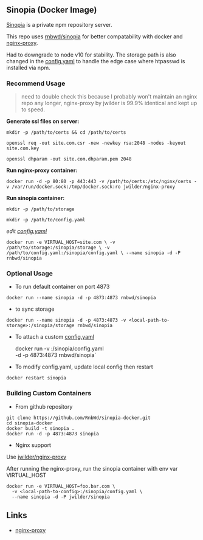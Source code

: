 ## Sinopia (Docker Image)

[Sinopia](https://github.com/rlidwka/sinopia) is a private npm repository server.

This repo uses [rnbwd/sinopia](https://github.com/RnbWd/sinopia) for better compatability with docker and [nginx-proxy](https://github.com/jwilder/nginx-proxy).

Had to downgrade to node v10 for stability. The storage path is also changed in the [config.yaml](https://github.com/RnbWd/sinopia-docker/blob/master/config.yaml) to handle the edge case where htpasswd is installed via npm.

### Recommend Usage

> need to double check this because I probably won't maintain an nginx repo any longer, nginx-proxy by jwilder is 99.9% identical and kept up to speed.

**Generate ssl files on server:**

`mkdir -p /path/to/certs && cd /path/to/certs`

`openssl req -out site.com.csr -new -newkey rsa:2048 -nodes -keyout site.com.key`

`openssl dhparam -out site.com.dhparam.pem 2048`

**Run nginx-proxy container:**

`docker run -d -p 80:80 -p 443:443 -v /path/to/certs:/etc/nginx/certs -v /var/run/docker.sock:/tmp/docker.sock:ro jwilder/nginx-proxy`

**Run sinopia container:**

`mkdir -p /path/to/storage`

`mkdir -p /path/to/config.yaml`

*edit [config.yaml](https://github.com/RnbWd/sinopia-docker/blob/master/config.yaml)*

`docker run -e VIRTUAL_HOST=site.com \
  -v /path/to/storage:/sinopia/storage \
  -v /path/to/config.yaml:/sinopia/config.yaml \
  --name sinopia -d -P rnbwd/sinopia`

### Optional Usage

- To run default container on port 4873

`docker run --name sinopia -d -p 4873:4873 rnbwd/sinopia`

- to sync storage

`docker run --name sinopia -d -p 4873:4873 -v <local-path-to-storage>:/sinopia/storage rnbwd/sinopia`

- To attach a custom [config.yaml](https://github.com/RnbWd/sinopia-docker/blob/master/config.yaml)

    docker run -v <local-path-to-config>:/sinopia/config.yaml \
    -d -p 4873:4873 rnbwd/sinopia`

- To modify config.yaml, update local config then restart

`docker restart sinopia`

### Building Custom Containers

- From github repository

```
git clone https://github.com/RnbWd/sinopia-docker.git
cd sinopia-docker
docker build -t sinopia .
docker run -d -p 4873:4873 sinopia
```

- Nginx support

Use [jwilder/nginx-proxy](https://registry.hub.docker.com/u/jwilder/nginx-proxy/)

After running the nginx-proxy, run the sinopia container with env var VIRTUAL_HOST

```
docker run -e VIRTUAL_HOST=foo.bar.com \
  -v <local-path-to-config>:/sinopia/config.yaml \
  --name sinopia -d -P jwilder/sinopia
```

## Links

* [nginx-proxy](https://registry.hub.docker.com/u/jwilder/nginx-proxy/)
